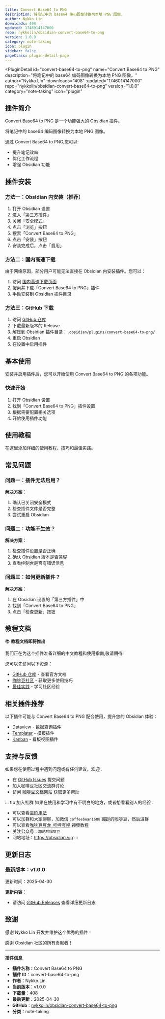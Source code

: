 ```yaml
---
title: Convert Base64 to PNG
description: 将笔记中的 base64 编码图像转换为本地 PNG 图像。
author: Nykko Lin
downloads: 408
updated: 1746014147000
repo: nykkolin/obsidian-convert-base64-to-png
version: 1.0.0
category: note-taking
icon: plugin
sidebar: false
pageClass: plugin-detail-page
---
```


<PluginDetail
  id="convert-base64-to-png"
  name="Convert Base64 to PNG"
  description="将笔记中的 base64 编码图像转换为本地 PNG 图像。"
  author="Nykko Lin"
  :downloads="408"
  :updated="1746014147000"
  repo="nykkolin/obsidian-convert-base64-to-png"
  version="1.0.0"
  category="note-taking"
  icon="plugin"
>

<!-- AUTO_GENERATED_START -->
## 插件简介

Convert Base64 to PNG 是一个功能强大的 Obsidian 插件。

将笔记中的 base64 编码图像转换为本地 PNG 图像。

通过 Convert Base64 to PNG,您可以:

- 提升笔记效率
- 优化工作流程
- 增强 Obsidian 功能

<!-- AUTO_GENERATED_END -->

<!-- AUTO_GENERATED_START -->
## 插件安装

### 方法一：Obsidian 内安装（推荐）

1. 打开 Obsidian 设置
2. 进入「第三方插件」
3. 关闭「安全模式」
4. 点击「浏览」按钮
5. 搜索「Convert Base64 to PNG」
6. 点击「安装」按钮
7. 安装完成后，点击「启用」

### 方法二：国内高速下载

由于网络原因，部分用户可能无法直接在 Obsidian 内安装插件。您可以：

1. 访问 [国内高速下载页面](/zh/documentation/obsidian-plugins-download.html)
2. 搜索并下载「Convert Base64 to PNG」插件
3. 手动安装到 Obsidian 插件目录

### 方法三：GitHub 下载

1. 访问 [GitHub 仓库](https://github.com/nykkolin/obsidian-convert-base64-to-png)
2. 下载最新版本的 Release
3. 解压到 Obsidian 插件目录：`.obsidian/plugins/convert-base64-to-png/`
4. 重启 Obsidian
5. 在设置中启用插件

## 基本使用

安装并启用插件后，您可以开始使用 Convert Base64 to PNG 的各项功能。

### 快速开始

1. 打开 Obsidian 设置
2. 找到「Convert Base64 to PNG」插件设置
3. 根据需要配置相关选项
4. 开始使用插件功能

<!-- AUTO_GENERATED_END -->

<!-- CUSTOM_CONTENT_START:tutorial -->
## 使用教程

在这里添加详细的使用教程、技巧和最佳实践。

<!-- CUSTOM_CONTENT_END:tutorial -->

<!-- SHARED_CONTENT_START -->
## 常见问题

### 问题一：插件无法启用？

**解决方案**：
1. 确认已关闭安全模式
2. 检查插件文件是否完整
3. 尝试重启 Obsidian

### 问题二：功能不生效？

**解决方案**：
1. 检查插件设置是否正确
2. 确认 Obsidian 版本是否兼容
3. 查看控制台是否有错误信息

### 问题三：如何更新插件？

**解决方案**：
1. 在 Obsidian 设置的「第三方插件」中
2. 找到「Convert Base64 to PNG」
3. 点击「检查更新」按钮

## 教程文档

📚 **教程文档即将推出**

我们正在为这个插件准备详细的中文教程和使用指南,敬请期待!

您可以先访问以下资源：
- [GitHub 仓库](https://github.com/nykkolin/obsidian-convert-base64-to-png) - 查看官方文档
- [咖啡豆社区](/zh/bases/) - 获取更多使用技巧
- [最佳实践](/zh/best-practices/) - 学习社区经验

## 相关插件推荐

以下插件可能与 Convert Base64 to PNG 配合使用，提升您的 Obsidian 体验：

- [Dataview](/zh/plugins/dataview.html) - 数据查询插件
- [Templater](/zh/plugins/templater-obsidian.html) - 模板插件
- [Kanban](/zh/plugins/obsidian-kanban.html) - 看板视图插件

## 支持与反馈

如果您在使用过程中遇到问题或有任何建议，欢迎：

- 在 [GitHub Issues](https://github.com/nykkolin/obsidian-convert-base64-to-png/issues) 提交问题
- 加入咖啡豆社区交流群讨论
- 访问 [咖啡豆文档网站](https://obsidian.vip) 获取更多帮助

::: tip 加入社群
如果在使用和学习中有不明白的地方，或者想看看别人的经验：
- 可以查看[进阶用法](/zh/advanced)
- 可以加群和大家聊聊，加微信 `coffeebean1688` 蹦跶的咖啡豆，然后进群
- 可以查看[咖啡豆豆龙_哔哩哔哩](https://space.bilibili.com/618777356) 视频教程
- 关注公众号：`蹦跶的咖啡豆`
- 网站地址：https://obsidian.vip
:::
<!-- SHARED_CONTENT_END -->

<!-- AUTO_GENERATED_START -->
## 更新日志

### 最新版本：v1.0.0

更新时间：2025-04-30

**更新内容**：
- 请访问 [GitHub Releases](https://github.com/nykkolin/obsidian-convert-base64-to-png/releases) 查看详细更新日志

## 致谢

感谢 Nykko Lin 开发并维护这个优秀的插件！

感谢 Obsidian 社区的所有贡献者！

---

**插件信息**
- **插件名称**：Convert Base64 to PNG
- **插件 ID**：convert-base64-to-png
- **作者**：Nykko Lin
- **当前版本**：v1.0.0
- **下载量**：408
- **最后更新**：2025-04-30
- **GitHub**：[nykkolin/obsidian-convert-base64-to-png](https://github.com/nykkolin/obsidian-convert-base64-to-png)
- **分类**：note-taking
<!-- AUTO_GENERATED_END -->

</PluginDetail>

